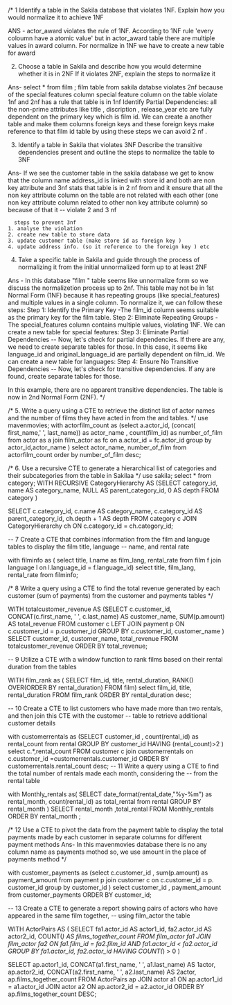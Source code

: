 /* 1 Identify a table in the Sakila database that violates 1NF. Explain how you would normalize it to achieve 1NF

 ANS - actor_award violates the rule of 1NF. According to 1NF rule 'every coloumn have a atomic value'
 but in actor_award table there are multiple values in award column. For normalize in 1NF we have to create
 a new table for award

2. Choose a table in Sakila and describe how you would determine whether it is in 2NF If it violates 2NF,
 explain the steps to normalize it

 Ans- select * from film ;
      film table from sakila databse violates 2nf because of the special features column
      special feature column on the table violate 1nf and 2nf has a rule that table is in 1nf 
      Identify Partial Dependencies: all the non-prime attributes like title , 
      discription , release_year etc are fully dependent on the primary key
      which is film id. We can create a another table and make them columns foreign keys and 
      these foreign keys make reference to that film id table by using these steps we can avoid 2 nf .


3. Identify a table in Sakila that violates 3NF Describe the transitive dependencies present and
 outline the steps to normalize the table to 3NF

Ans-  If we see the customer table in the sakila database we get to know that the column name
      address_id is linked with store id and both are non key attribute and 3nf stats that 
      table is in 2 nf from and it ensure that all the non key attribute column on the 
      table are not related with each other (one non key attribute column related to other
      non key attribute column) so because of that it -- violate 2 and 3 nf
	
      steps to prevent 3nf
	1. analyse the violation
    2. create new table to store data
    3. update customer table (make store id as foreign key ) 
    4. update address info. (so it reference to the foreign key ) etc

4. Take a specific table in Sakila and guide through the process of normalizing it from the initial 
   unnormalized form up to at least 2NF

Ans - In this database "film " table seems like unnormalize form so we discuss the normalizetion
      process up to 2nf. This table may not be in 1st Normal Form (1NF) because it has repeating groups
      (like special_features) and multiple values in a single column. To normalize it,
      we can follow these steps:
	  Step 1: Identify the Primary Key -The film_id column seems suitable as the primary key for the film table.
      Step 2: Eliminate Repeating Groups -The special_features column contains multiple values, violating 1NF.
              We can create a new table for special features:
      Step 3: Eliminate Partial Dependencies -- Now, let's check for partial dependencies.
              If there are any, we need to create separate tables for those.
	          In this case, it seems like language_id and original_language_id are partially dependent on film_id.
              We can create a new table for languages:
      Step 4: Ensure No Transitive Dependencies -- Now, let's check for transitive dependencies.
              If any are found, create separate tables for those.

 In this example, there are no apparent transitive dependencies. The table is now in 2nd Normal Form (2NF).
*/

/* 5. Write a query using a CTE to retrieve the distinct list of actor names and
 the number of films they have acted in from the and tables. */
use mavenmovies;
with actorfilm_count as
(select a.actor_id, (concat( first_name,' ', last_name)) as actor_name ,
count(film_id) as number_of_film 
from actor as a 
join film_actor as fc on a.actor_id = fc.actor_id
group by actor_id,actor_name )
select actor_name, number_of_film from actorfilm_count order by number_of_film desc;

/* 6. Use a recursive CTE to generate a hierarchical list of categories and their subcategories from the
table in Sakilaa */ 
use sakila;
select * from category;
WITH RECURSIVE CategoryHierarchy AS 
(SELECT category_id, name AS category_name, NULL AS parent_category_id,
 0 AS depth FROM category )

SELECT
    c.category_id,
    c.name AS category_name,
    c.category_id AS parent_category_id,
    ch.depth + 1 AS depth
FROM category c
JOIN CategoryHierarchy ch ON c.category_id = ch.category_id;

-- 7 Create a CTE that combines information from the film and languge tables to display the film title, language -- name, and rental rate

with filminfo as 
( select title, l.name as film_lang, rental_rate
  from film f 
  join language l on l.language_id = f.language_id)
  select title, film_lang, rental_rate from filminfo; 

/* 8 Write a query using a CTE to find the total revenue generated by each customer (sum of payments) from
 the customer and payments tables */

WITH totalcustomer_revenue AS 
(SELECT c.customer_id, CONCAT(c.first_name, ' ', c.last_name) AS customer_name,
 SUM(p.amount) AS total_revenue FROM customer c 
 LEFT JOIN payment p ON c.customer_id = p.customer_id 
 GROUP BY c.customer_id, customer_name )
 SELECT customer_id, customer_name, total_revenue FROM totalcustomer_revenue ORDER BY total_revenue;

-- 9 Utilize a CTE with a window function to rank films based on their rental duration from the tables

WITH film_rank as
( SELECT film_id, title, rental_duration, RANK() OVER(ORDER BY rental_duration) FROM film)
 select film_id, title, rental_duration FROM film_rank ORDER BY rental_duration desc;

-- 10 Create a CTE to list customers who have made more than two rentals, and then join this CTE with the customer
-- table to retrieve additional customer details

with customerrentals as
(SELECT customer_id , count(rental_id) as rental_count
 from rental
 GROUP BY customer_id HAVING (rental_count)>2 )
 select c.*,rental_count FROM customer c 
 join customerrentals on c.customer_id =customerrentals.customer_id
 ORDER BY customerrentals.rental_count desc;
-- 11 Write a query using a CTE to find the total number of rentals made each month, considering the 
-- from the rental table

with Monthly_rentals as(
SELECT date_format(rental_date,"%y-%m") as rental_month, count(rental_id) as total_rental from rental
 GROUP BY rental_month )
 SELECT rental_month ,total_rental FROM Monthly_rentals ORDER BY rental_month ;
 
/* 12 Use a CTE to pivot the data from the payment table to display the total payments made by each customer in
      separate columns for different payment methods
Ans-  In this mavenmovies database there is no any column name as payments mothod
      so, we use amount in the place of payments method */
      
with customer_payments as
(select c.customer_id , sum(p.amount) as payment_amount from payment p 
join customer c on c.customer_id = p. customer_id
 group by customer_id )
 select customer_id , payment_amount from customer_payments ORDER BY customer_id;
 
-- 13 Create a CTE to generate a report showing pairs of actors who have appeared in the same film together,
-- using film_actor the table

WITH ActorPairs AS (
    SELECT 
        fa1.actor_id AS actor1_id, 
        fa2.actor_id AS actor2_id, 
        COUNT(*) AS films_together_count 
    FROM 
        film_actor fa1 
        JOIN film_actor fa2 ON fa1.film_id = fa2.film_id AND fa1.actor_id < fa2.actor_id 
    GROUP BY 
        fa1.actor_id, 
        fa2.actor_id 
    HAVING 
        COUNT(*) > 0
)

SELECT 
    ap.actor1_id, 
    CONCAT(a1.first_name, ' ', a1.last_name) AS 1actor, 
    ap.actor2_id, 
    CONCAT(a2.first_name, ' ', a2.last_name) AS 2actor, 
    ap.films_together_count 
FROM 
    ActorPairs ap 
    JOIN actor a1 ON ap.actor1_id = a1.actor_id 
    JOIN actor a2 ON ap.actor2_id = a2.actor_id 
ORDER BY 
    ap.films_together_count DESC;
